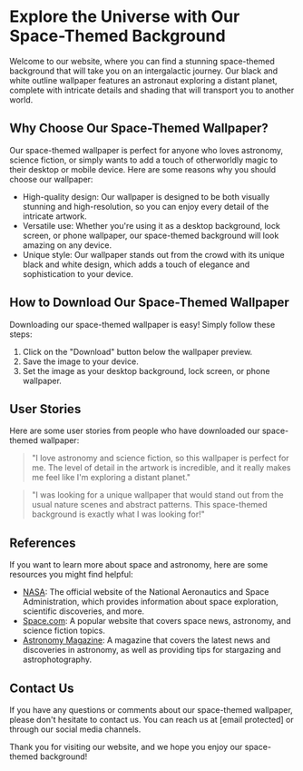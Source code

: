 <!--font:Creepster-->

# Explore the Universe with Our Space-Themed Background

Welcome to our website, where you can find a stunning space-themed background that will take you on an intergalactic journey. Our black and white outline wallpaper features an astronaut exploring a distant planet, complete with intricate details and shading that will transport you to another world.

## Why Choose Our Space-Themed Wallpaper?

Our space-themed wallpaper is perfect for anyone who loves astronomy, science fiction, or simply wants to add a touch of otherworldly magic to their desktop or mobile device. Here are some reasons why you should choose our wallpaper:

- High-quality design: Our wallpaper is designed to be both visually stunning and high-resolution, so you can enjoy every detail of the intricate artwork.
- Versatile use: Whether you're using it as a desktop background, lock screen, or phone wallpaper, our space-themed background will look amazing on any device.
- Unique style: Our wallpaper stands out from the crowd with its unique black and white design, which adds a touch of elegance and sophistication to your device.

## How to Download Our Space-Themed Wallpaper

Downloading our space-themed wallpaper is easy! Simply follow these steps:

1. Click on the "Download" button below the wallpaper preview.
2. Save the image to your device.
3. Set the image as your desktop background, lock screen, or phone wallpaper.

## User Stories

Here are some user stories from people who have downloaded our space-themed wallpaper:

> "I love astronomy and science fiction, so this wallpaper is perfect for me. The level of detail in the artwork is incredible, and it really makes me feel like I'm exploring a distant planet."

> "I was looking for a unique wallpaper that would stand out from the usual nature scenes and abstract patterns. This space-themed background is exactly what I was looking for!"

## References

If you want to learn more about space and astronomy, here are some resources you might find helpful:

- [NASA](#nasa): The official website of the National Aeronautics and Space Administration, which provides information about space exploration, scientific discoveries, and more.
- [Space.com](#spacecom): A popular website that covers space news, astronomy, and science fiction topics.
- [Astronomy Magazine](#astronomymagazine): A magazine that covers the latest news and discoveries in astronomy, as well as providing tips for stargazing and astrophotography.

## Contact Us

If you have any questions or comments about our space-themed wallpaper, please don't hesitate to contact us. You can reach us at [email protected] or through our social media channels.

Thank you for visiting our website, and we hope you enjoy our space-themed background!

<!--

Write me content for website with wallpaper which alt text is:

"A black and white outline of an astronaut exploring a distant planet, with intricate details and shading."

The name/title of the page should not be 1:1 copy of the alt text but rather a real content of the website which is using this wallpaper.

- Use markdown format 
- Start with heading
- Heading should be short and concise
- The content should look like a real website 
- The website should not be about the wallpaper, wallpaper is just a related background
- Heading should be contain work "wallpaper" or "background"
- Include real sections like references, contact, user stories, etc. use things relevant to the page purpose.
- Feel free to use structure like headings, bullets, numbering, blockquotes, paragraphs, horizontal lines, etc.
- You can use formatting like bold or _italic_
- You can include UTF-8 emojis
- Links should be only #hash anchors (and you can refer to the document itself)
- Do not include images


---


# Explore the Universe with Our Space-Themed Background

Welcome to our website, where you can find a stunning space-themed background that will take you on an intergalactic journey. Our black and white outline wallpaper features an astronaut exploring a distant planet, complete with intricate details and shading that will transport you to another world.

## Why Choose Our Space-Themed Wallpaper?

Our space-themed wallpaper is perfect for anyone who loves astronomy, science fiction, or simply wants to add a touch of otherworldly magic to their desktop or mobile device. Here are some reasons why you should choose our wallpaper:

- High-quality design: Our wallpaper is designed to be both visually stunning and high-resolution, so you can enjoy every detail of the intricate artwork.
- Versatile use: Whether you're using it as a desktop background, lock screen, or phone wallpaper, our space-themed background will look amazing on any device.
- Unique style: Our wallpaper stands out from the crowd with its unique black and white design, which adds a touch of elegance and sophistication to your device.

## How to Download Our Space-Themed Wallpaper

Downloading our space-themed wallpaper is easy! Simply follow these steps:

1. Click on the "Download" button below the wallpaper preview.
2. Save the image to your device.
3. Set the image as your desktop background, lock screen, or phone wallpaper.

## User Stories

Here are some user stories from people who have downloaded our space-themed wallpaper:

> "I love astronomy and science fiction, so this wallpaper is perfect for me. The level of detail in the artwork is incredible, and it really makes me feel like I'm exploring a distant planet."

> "I was looking for a unique wallpaper that would stand out from the usual nature scenes and abstract patterns. This space-themed background is exactly what I was looking for!"

## References

If you want to learn more about space and astronomy, here are some resources you might find helpful:

- [NASA](#nasa): The official website of the National Aeronautics and Space Administration, which provides information about space exploration, scientific discoveries, and more.
- [Space.com](#spacecom): A popular website that covers space news, astronomy, and science fiction topics.
- [Astronomy Magazine](#astronomymagazine): A magazine that covers the latest news and discoveries in astronomy, as well as providing tips for stargazing and astrophotography.

## Contact Us

If you have any questions or comments about our space-themed wallpaper, please don't hesitate to contact us. You can reach us at [email protected] or through our social media channels.

Thank you for visiting our website, and we hope you enjoy our space-themed background!

-->
